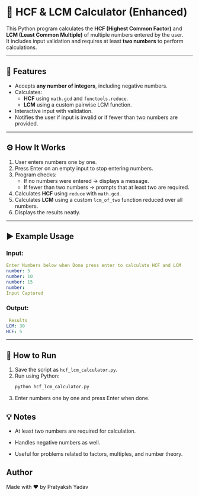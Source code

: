 # 🧮 HCF & LCM Calculator (Enhanced)

This Python program calculates the **HCF (Highest Common Factor)** and **LCM (Least Common Multiple)** of multiple numbers entered by the user.  
It includes input validation and requires at least **two numbers** to perform calculations.

---

## 📌 Features
- Accepts **any number of integers**, including negative numbers.
- Calculates:
  - **HCF** using `math.gcd` and `functools.reduce`.
  - **LCM** using a custom pairwise LCM function.
- Interactive input with validation.
- Notifies the user if input is invalid or if fewer than two numbers are provided.

---

## ⚙️ How It Works
1. User enters numbers one by one.
2. Press Enter on an empty input to stop entering numbers.
3. Program checks:
   - If no numbers were entered → displays a message.
   - If fewer than two numbers → prompts that at least two are required.
4. Calculates **HCF** using `reduce` with `math.gcd`.
5. Calculates **LCM** using a custom `lcm_of_two` function reduced over all numbers.
6. Displays the results neatly.

---

## ▶️ Example Usage

### Input:
```yml
Enter Numbers below when Done press enter to calculate HCF and LCM
number: 5
number: 10
number: 15
number: 
Input Captured
```

### Output:
```yml
 Results
LCM: 30
HCF: 5
```


---

## 🚀 How to Run
1. Save the script as `hcf_lcm_calculator.py`.
2. Run using Python:
   ```bash
   python hcf_lcm_calculator.py
   ```
3. Enter numbers one by one and press Enter when done.


## 💡 Notes

- At least two numbers are required for calculation.

- Handles negative numbers as well.

- Useful for problems related to factors, multiples, and number theory.


## Author

Made with ❤️ by Pratyaksh Yadav